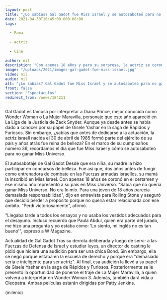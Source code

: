 ```yaml
---
layout: post
title: "¿Lo sabías? Gal Gadot fue Miss Israel y se autosaboteó para no ganar Miss Universo"
date: 2021-04-30T16:45:00.000-06:00
tags:
  
  - Fama
  
  - actriz
  
  - Cine
  
author: nil
description: "Con apenas 18 años y para su sorpresa, la actriz se coronó Miss Israel 2004 y ese mismo año representó a su país en Miss Universo. "
image: "/uploads/2021/images-gal-gadot-fue-miss-israel.jpg"
video: nil
audio: nil
alt: "¿Lo sabías? Gal Gadot fue Miss Israel y se autosaboteó para no ganar Miss Universo"
front: false
section: "Espectáculos"
redirect_from: /news/184211
---
```


Gal Gadot es famosa por interpretar a Diana Prince, mejor conocida como Wonder Woman o La Mujer Maravilla, personaje que este año apareció en La Liga de la Justicia de Zack Snyder. Aunque ya desde antes se había dado a conocer por su papel de Gisele Yashar en la saga de Rápidos y Furiosos. Sin embargo, ¿sabías que antes de dedicarse a la actuación, la actriz israelí nacida el 30 de abril de 1985 formó parte del ejército de su país y años atrás fue reina de belleza? En el marco de su cumpleaños número 36, recordamos el día que fue Miss Israel y cómo se autosaboteó para no ganar Miss Universo. 

El autosabotaje de Gal Gadot Desde que era niña, su madre la hizo participar en concursos de belleza. Fue así que, dos años antes de fungir como entrenadora de combate en las Fuerzas armadas israelíes, su mamá la inscribió en Miss Israel. Con apenas 18 años se coronó en el certamen y ese mismo año representó a su país en Miss Universo. "Sabía que no quería ganar Miss Universo. No era lo mío. Para una joven de 18 años parecía demasiada responsabilidad", dijo en entrevista para Rolling Stone y aseguró que decidió perder a propósito porque no quería estar relacionada con ese ámbito. "Perdí victoriosamente", afirmó. 

"Llegaba tarde a todos los ensayos y no usaba los vestidos adecuados para el desayuno. Incluso recuerdo que Paula Abdul, quien era parte del jurado, me hizo una pregunta y yo estaba como: 'Lo siento, mi inglés no es tan bueno'", expresó a W Magazine. 

Actualidad de Gal Gadot Tras su derrota deliberada y luego de servir a las Fuerzas de Defensa de Israel y estudiar leyes, un director de casting le pidió que hiciera una audición para ser una chica Bond. Sin embargo, ella se negó porque estaba en la escuela de derecho y porque era "demasiado seria e inteligente para ser actriz". Al final, esa audición la llevó a su papel de Gisele Yashar en la saga de Rápidos y Furiosos. Posteriormente se le presentó la oportunidad de ponerse el traje de La Mujer Maravilla, a quien volverá a interpretar en Wonder Woman 3. Además, también dará vida a Cleopatra. Ambas películas estarán dirigidas por Patty Jenkins. 

(milenio)